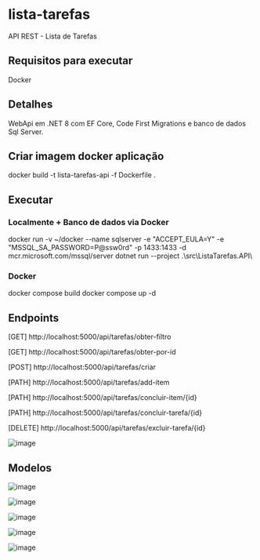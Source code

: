 # lista-tarefas
API REST - Lista de Tarefas

## Requisitos para executar
Docker

## Detalhes
WebApi em .NET 8 com EF Core, Code First Migrations e banco de dados Sql Server.

## Criar imagem docker aplicação
docker build -t lista-tarefas-api -f Dockerfile .

## Executar
### Localmente + Banco de dados via Docker
docker run -v ~/docker --name sqlserver -e "ACCEPT_EULA=Y" -e "MSSQL_SA_PASSWORD=P@ssw0rd" -p 1433:1433 -d mcr.microsoft.com/mssql/server
dotnet run --project .\src\ListaTarefas.API\

### Docker
docker compose build
docker compose up -d

## Endpoints

[GET] http://localhost:5000/api/tarefas/obter-filtro

[GET] http://localhost:5000/api/tarefas/obter-por-id

[POST] http://localhost:5000/api/tarefas/criar

[PATH] http://localhost:5000/api/tarefas/add-item

[PATH] http://localhost:5000/api/tarefas/concluir-item/{id}

[PATH] http://localhost:5000/api/tarefas/concluir-tarefa/{id}

[DELETE] http://localhost:5000/api/tarefas/excluir-tarefa/{id}

![image](https://github.com/wallacecosta/lista-tarefas/assets/25742247/4acf9a82-fe34-4db0-839a-d81f6f14327e)

## Modelos

![image](https://github.com/wallacecosta/lista-tarefas/assets/25742247/acf37a0b-aa40-42d7-ad34-7a0d163f5250)

![image](https://github.com/wallacecosta/lista-tarefas/assets/25742247/0eb97638-2d46-4d91-ae45-45b25170bef7)

![image](https://github.com/wallacecosta/lista-tarefas/assets/25742247/050d418e-7f43-4734-904e-657196eaded0)

![image](https://github.com/wallacecosta/lista-tarefas/assets/25742247/31930533-1f00-4912-b878-9d9cf03edeb0)

![image](https://github.com/wallacecosta/lista-tarefas/assets/25742247/39cf3437-544e-4683-ba36-b1d796d61b25)

